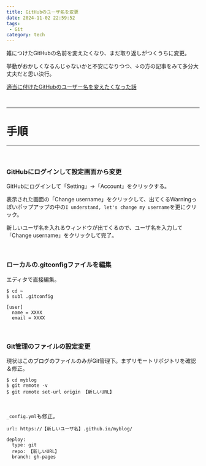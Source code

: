 ```yaml
---
title: GitHubのユーザ名を変更
date: 2024-11-02 22:59:52
tags:
 - Git
category: tech
---
```


雑につけたGitHubの名前を変えたくなり、まだ取り返しがつくうちに変更。

挙動がおかしくなるんじゃないかと不安になりつつ、↓の方の記事をみて多分大丈夫だと思い決行。

[適当に付けたGitHubのユーザー名を変えたくなった話](https://qiita.com/plant0322/items/c278ef6d42d096714aa9)

<br>

---
# 手順
---

<!-- toc -->
<br>

### GitHubにログインして設定画面から変更

GitHubにログインして「Setting」→「Account」をクリックする。

表示された画面の「Change username」をクリックして、出てくるWarningっぽいポップアップの中の`I understand, let's change my username`を更にクリック。

新しいユーザ名を入れるウィンドウが出てくるので、ユーザ名を入力して「Change username」をクリックして完了。

<br>

### ローカルの.gitconfigファイルを編集

エディタで直接編集。

~~~
$ cd ~
$ subl .gitconfig

[user]
  name = XXXX
  email = XXXX
~~~

<br>

### Git管理のファイルの設定変更

現状はこのブログのファイルのみがGit管理下。まずリモートリポジトリを確認＆修正。

~~~
$ cd myblog
$ git remote -v
$ git remote set-url origin 【新しいURL】
~~~

<br>

`_config.yml`も修正。

~~~
url: https://【新しいユーザ名】.github.io/myblog/

deploy:
  type: git
  repo: 【新しいURL】
  branch: gh-pages
~~~

<br>

